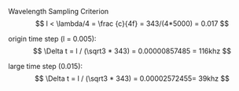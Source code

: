 Wavelength Sampling Criterion
$$
l < \lambda/4 = \frac {c}{4f} = 343/(4*5000) = 0.017
$$

origin time step (l = 0.005):
$$
\Delta t = l / (\sqrt3 * 343) = 0.00000857485 = 116khz
$$

large time step (0.015):
$$
\Delta t = l / (\sqrt3 * 343) = 0.00002572455= 39khz
$$
